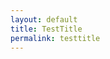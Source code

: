```yaml
---
layout: default
title: TestTitle
permalink: testtitle
---
```

<!-- Add an essay or interpretive material below this line,
using HTML or markdown.  Do not modify this file above this line -->
